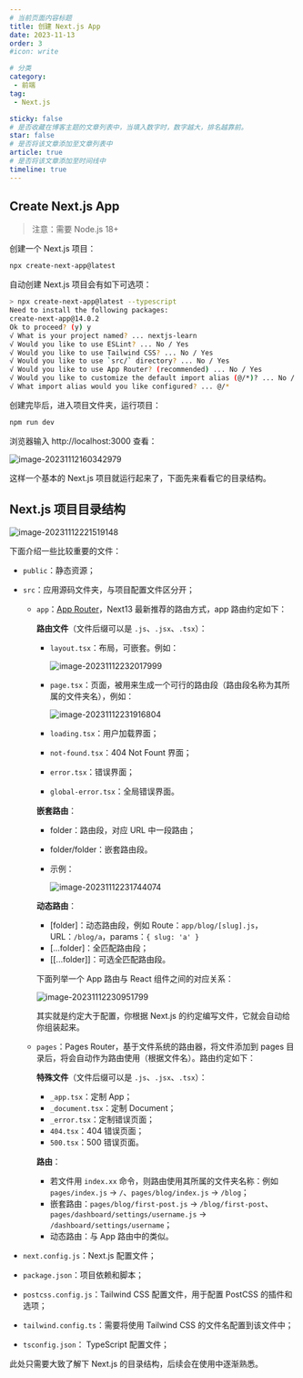 ```yaml
---
# 当前页面内容标题
title: 创建 Next.js App
date: 2023-11-13
order: 3
#icon: write

# 分类
category:
 - 前端
tag:
 - Next.js

sticky: false
# 是否收藏在博客主题的文章列表中，当填入数字时，数字越大，排名越靠前。
star: false
# 是否将该文章添加至文章列表中
article: true
# 是否将该文章添加至时间线中
timeline: true
---
```



## Create Next.js App

> 注意：需要 Node.js 18+

创建一个 Next.js 项目：

```sh
npx create-next-app@latest
```

自动创建 Next.js 项目会有如下可选项：

```sh
> npx create-next-app@latest --typescript
Need to install the following packages:
create-next-app@14.0.2
Ok to proceed? (y) y
√ What is your project named? ... nextjs-learn
√ Would you like to use ESLint? ... No / Yes
√ Would you like to use Tailwind CSS? ... No / Yes
√ Would you like to use `src/` directory? ... No / Yes
√ Would you like to use App Router? (recommended) ... No / Yes
√ Would you like to customize the default import alias (@/*)? ... No / Yes
√ What import alias would you like configured? ... @/*
```

创建完毕后，进入项目文件夹，运行项目：

```sh
npm run dev
```

浏览器输入 http://localhost:3000 查看：

![image-20231112160342979](https://run-notes.oss-cn-beijing.aliyuncs.com/notes/202311121603499.png)

这样一个基本的 Next.js 项目就运行起来了，下面先来看看它的目录结构。

## Next.js 项目目录结构

![image-20231112221519148](https://run-notes.oss-cn-beijing.aliyuncs.com/notes/202311131711247.png)

下面介绍一些比较重要的文件：

- `public`：静态资源；

- `src`：应用源码文件夹，与项目配置文件区分开；

    - `app`：[App Router](https://nextjs.org/docs/app/building-your-application/routing)，Next13 最新推荐的路由方式，app 路由约定如下：

        **路由文件**（文件后缀可以是 `.js`、`.jsx`、`.tsx`）：

        - `layout.tsx`：布局，可嵌套。例如：

            ![image-20231112232017999](https://run-notes.oss-cn-beijing.aliyuncs.com/notes/202311122320007.png)

        - `page.tsx`：页面，被用来生成一个可行的路由段（路由段名称为其所属的文件夹名），例如：

            ![image-20231112231916804](https://run-notes.oss-cn-beijing.aliyuncs.com/notes/202311122319948.png)

        - `loading.tsx`：用户加载界面；

        - `not-found.tsx`：404 Not Fount 界面；

        - `error.tsx`：错误界面；

        - `global-error.tsx`：全局错误界面。

        **嵌套路由**：

        - folder：路由段，对应 URL 中一段路由；

        - folder/folder：嵌套路由段。

        - 示例：

            ![image-20231112231744074](https://run-notes.oss-cn-beijing.aliyuncs.com/notes/202311122317089.png)

        **动态路由**：

        - [folder]：动态路由段，例如 Route：`app/blog/[slug].js`，URL：`/blog/a`，params：`{ slug: 'a' }`
        - [...folder]：全匹配路由段；
        - [[...folder]]：可选全匹配路由段。

        下面列举一个 App 路由与 React 组件之间的对应关系：

        ![image-20231112230951799](https://run-notes.oss-cn-beijing.aliyuncs.com/notes/202311122309904.png)

        其实就是约定大于配置，你根据 Next.js 的约定编写文件，它就会自动给你组装起来。

    - `pages`：Pages Router，基于文件系统的路由器，将文件添加到 pages  目录后，将会自动作为路由使用（根据文件名）。路由约定如下：

        **特殊文件**（文件后缀可以是 `.js`、`.jsx`、`.tsx`）：

        - `_app.tsx`：定制 App；
        - `_document.tsx`：定制 Document；
        - `_error.tsx`：定制错误页面；
        - `404.tsx`：404 错误页面；
        - `500.tsx`：500 错误页面。

        **路由**：

        - 若文件用 `index.xx` 命令，则路由使用其所属的文件夹名称：例如 `pages/index.js` → `/`、`pages/blog/index.js` → `/blog`；
        - 嵌套路由：`pages/blog/first-post.js` → `/blog/first-post`、`pages/dashboard/settings/username.js` → `/dashboard/settings/username`；
        - 动态路由：与 App 路由中的类似。

- `next.config.js`：Next.js 配置文件；

- `package.json`：项目依赖和脚本；

- `postcss.config.js`：Tailwind CSS 配置文件，用于配置 PostCSS 的插件和选项；

- `tailwind.config.ts`：需要将使用 Tailwind CSS 的文件名配置到该文件中；

- `tsconfig.json`： TypeScript 配置文件；

此处只需要大致了解下 Next.js 的目录结构，后续会在使用中逐渐熟悉。
